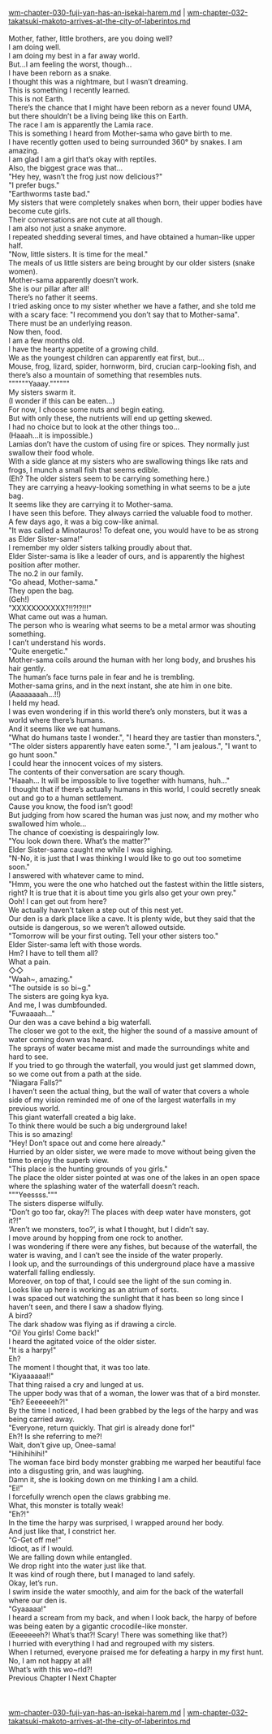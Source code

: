 [wm-chapter-030-fuji-yan-has-an-isekai-harem.md](./wm-chapter-030-fuji-yan-has-an-isekai-harem.md) | [wm-chapter-032-takatsuki-makoto-arrives-at-the-city-of-laberintos.md](./wm-chapter-032-takatsuki-makoto-arrives-at-the-city-of-laberintos.md) <br/>
<br/>
Mother, father, little brothers, are you doing well? <br/>
I am doing well.<br/>
I am doing my best in a far away world.<br/>
But…I am feeling the worst, though…<br/>
I have been reborn as a snake.<br/>
I thought this was a nightmare, but I wasn’t dreaming.<br/>
This is something I recently learned.<br/>
This is not Earth.<br/>
There’s the chance that I might have been reborn as a never found UMA, but there shouldn’t be a living being like this on Earth.<br/>
The race I am is apparently the Lamia race.<br/>
This is something I heard from Mother-sama who gave birth to me.<br/>
I have recently gotten used to being surrounded 360° by snakes. I am amazing.<br/>
I am glad I am a girl that’s okay with reptiles.<br/>
Also, the biggest grace was that…<br/>
"Hey hey, wasn’t the frog just now delicious?" <br/>
"I prefer bugs." <br/>
"Earthworms taste bad." <br/>
My sisters that were completely snakes when born, their upper bodies have become cute girls.<br/>
Their conversations are not cute at all though.<br/>
I am also not just a snake anymore.<br/>
I repeated shedding several times, and have obtained a human-like upper half.<br/>
"Now, little sisters. It is time for the meal." <br/>
The meals of us little sisters are being brought by our older sisters (snake women).<br/>
Mother-sama apparently doesn’t work. <br/>
She is our pillar after all!<br/>
There’s no father it seems.<br/>
I tried asking once to my sister whether we have a father, and she told me with a scary face: "I recommend you don’t say that to Mother-sama".<br/>
There must be an underlying reason.<br/>
Now then, food.<br/>
I am a few months old.<br/>
I have the hearty appetite of a growing child.<br/>
We as the youngest children can apparently eat first, but…<br/>
Mouse, frog, lizard, spider, hornworm, bird, crucian carp-looking fish, and there’s also a mountain of something that resembles nuts. <br/>
""""""Yaaay.""""""<br/>
My sisters swarm it.<br/>
(I wonder if this can be eaten…) <br/>
For now, I choose some nuts and begin eating.<br/>
But with only these, the nutrients will end up getting skewed.<br/>
I had no choice but to look at the other things too…<br/>
(Haaah…it is impossible.) <br/>
Lamias don’t have the custom of using fire or spices. They normally just swallow their food whole.<br/>
With a side glance at my sisters who are swallowing things like rats and frogs, I munch a small fish that seems edible.<br/>
(Eh? The older sisters seem to be carrying something here.) <br/>
They are carrying a heavy-looking something in what seems to be a jute bag.<br/>
It seems like they are carrying it to Mother-sama.<br/>
I have seen this before. They always carried the valuable food to mother.<br/>
A few days ago, it was a big cow-like animal.<br/>
"It was called a Minotauros! To defeat one, you would have to be as strong as Elder Sister-sama!" <br/>
I remember my older sisters talking proudly about that. <br/>
Elder Sister-sama is like a leader of ours, and is apparently the highest position after mother.<br/>
The no.2 in our family.<br/>
"Go ahead, Mother-sama." <br/>
They open the bag.<br/>
(Geh!) <br/>
"XXXXXXXXXXX?!!?!?!!!" <br/>
What came out was a human.<br/>
The person who is wearing what seems to be a metal armor was shouting something.<br/>
I can’t understand his words.<br/>
"Quite energetic." <br/>
Mother-sama coils around the human with her long body, and brushes his hair gently.<br/>
The human’s face turns pale in fear and he is trembling.<br/>
Mother-sama grins, and in the next instant, she ate him in one bite. <br/>
(Aaaaaaaah…!!) <br/>
I held my head.<br/>
I was even wondering if in this world there’s only monsters, but it was a world where there’s humans.<br/>
And it seems like we eat humans. <br/>
"What do humans taste I wonder.", "I heard they are tastier than monsters.", "The older sisters apparently have eaten some.", "I am jealous.", "I want to go hunt soon."<br/>
I could hear the innocent voices of my sisters.<br/>
The contents of their conversation are scary though.<br/>
"Haaah… It will be impossible to live together with humans, huh…" <br/>
I thought that if there’s actually humans in this world, I could secretly sneak out and go to a human settlement.<br/>
Cause you know, the food isn’t good! <br/>
But judging from how scared the human was just now, and my mother who swallowed him whole…<br/>
The chance of coexisting is despairingly low.<br/>
"You look down there. What’s the matter?" <br/>
Elder Sister-sama caught me while I was sighing.<br/>
"N-No, it is just that I was thinking I would like to go out too sometime soon." <br/>
I answered with whatever came to mind.<br/>
"Hmm, you were the one who hatched out the fastest within the little sisters, right? It is true that it is about time you girls also get your own prey." <br/>
Ooh! I can get out from here? <br/>
We actually haven’t taken a step out of this nest yet.<br/>
Our den is a dark place like a cave. It is plenty wide, but they said that the outside is dangerous, so we weren’t allowed outside.<br/>
"Tomorrow will be your first outing. Tell your other sisters too." <br/>
Elder Sister-sama left with those words.<br/>
Hm? I have to tell them all?<br/>
What a pain.<br/>
◇◇<br/>
"Waah~, amazing." <br/>
"The outside is so bi~g." <br/>
The sisters are going kya kya.<br/>
And me, I was dumbfounded.<br/>
"Fuwaaaah…" <br/>
Our den was a cave behind a big waterfall. <br/>
The closer we got to the exit, the higher the sound of a massive amount of water coming down was heard.<br/>
The sprays of water became mist and made the surroundings white and hard to see. <br/>
If you tried to go through the waterfall, you would just get slammed down, so we come out from a path at the side.<br/>
"Niagara Falls?" <br/>
I haven’t seen the actual thing, but the wall of water that covers a whole side of my vision reminded me of one of the largest waterfalls in my previous world.<br/>
This giant waterfall created a big lake.<br/>
To think there would be such a big underground lake! <br/>
This is so amazing! <br/>
"Hey! Don’t space out and come here already." <br/>
Hurried by an older sister, we were made to move without being given the time to enjoy the superb view.<br/>
"This place is the hunting grounds of you girls." <br/>
The place the older sister pointed at was one of the lakes in an open space where the splashing water of the waterfall doesn’t reach.<br/>
"""Yeessss."""<br/>
The sisters disperse wilfully. <br/>
"Don’t go too far, okay?! The places with deep water have monsters, got it?!" <br/>
‘Aren’t we monsters, too?’, is what I thought, but I didn’t say.<br/>
I move around by hopping from one rock to another.<br/>
I was wondering if there were any fishes, but because of the waterfall, the water is waving, and I can’t see the inside of the water properly.<br/>
I look up, and the surroundings of this underground place have a massive waterfall falling endlessly.<br/>
Moreover, on top of that, I could see the light of the sun coming in.<br/>
Looks like up here is working as an atrium of sorts.<br/>
I was spaced out watching the sunlight that it has been so long since I haven’t seen, and there I saw a shadow flying.<br/>
A bird?<br/>
The dark shadow was flying as if drawing a circle.<br/>
"Oi! You girls! Come back!" <br/>
I heard the agitated voice of the older sister.<br/>
"It is a harpy!"<br/>
Eh? <br/>
The moment I thought that, it was too late.<br/>
"Kiyaaaaaa!!" <br/>
That thing raised a cry and lunged at us.<br/>
The upper body was that of a woman, the lower was that of a bird monster.<br/>
"Eh? Eeeeeeeh?!" <br/>
By the time I noticed, I had been grabbed by the legs of the harpy and was being carried away.<br/>
"Everyone, return quickly. That girl is already done for!" <br/>
Eh?! Is she referring to me?! <br/>
Wait, don’t give up, Onee-sama! <br/>
"Hihihihihi!" <br/>
The woman face bird body monster grabbing me warped her beautiful face into a disgusting grin, and was laughing.<br/>
Damn it, she is looking down on me thinking I am a child.<br/>
"Ei!" <br/>
I forcefully wrench open the claws grabbing me.<br/>
What, this monster is totally weak! <br/>
"Eh?!"<br/>
In the time the harpy was surprised, I wrapped around her body.<br/>
And just like that, I constrict her.<br/>
"G-Get off me!" <br/>
Idioot, as if I would.<br/>
We are falling down while entangled.<br/>
We drop right into the water just like that.<br/>
It was kind of rough there, but I managed to land safely. <br/>
Okay, let’s run.<br/>
I swim inside the water smoothly, and aim for the back of the waterfall where our den is.<br/>
"Gyaaaaa!" <br/>
I heard a scream from my back, and when I look back, the harpy of before was being eaten by a gigantic crocodile-like monster.<br/>
(Eeeeeeeh?! What’s that?! Scary! There was something like that?)<br/>
I hurried with everything I had and regrouped with my sisters.<br/>
When I returned, everyone praised me for defeating a harpy in my first hunt.<br/>
No, I am not happy at all! <br/>
What’s with this wo~rld?! <br/>
Previous Chapter l Next Chapter<br/>
<br/>
<br/> <br/>
[wm-chapter-030-fuji-yan-has-an-isekai-harem.md](./wm-chapter-030-fuji-yan-has-an-isekai-harem.md) | [wm-chapter-032-takatsuki-makoto-arrives-at-the-city-of-laberintos.md](./wm-chapter-032-takatsuki-makoto-arrives-at-the-city-of-laberintos.md) <br/>
